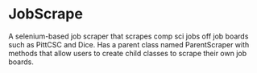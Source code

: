 # JobScrape
A selenium-based job scraper that scrapes comp sci jobs off job boards such as PittCSC and Dice. Has a parent class named ParentScraper with methods that allow users to create child classes to scrape their own job boards. 

